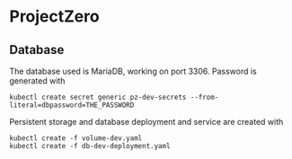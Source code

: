 # ProjectZero
##  Database
The database used is MariaDB, working on port 3306. Password is generated with
```
kubectl create secret generic pz-dev-secrets --from-literal=dbpassword=THE_PASSWORD
```
Persistent storage and database deployment and service are created with
```
kubectl create -f volume-dev.yaml
kubectl create -f db-dev-deployment.yaml
```
